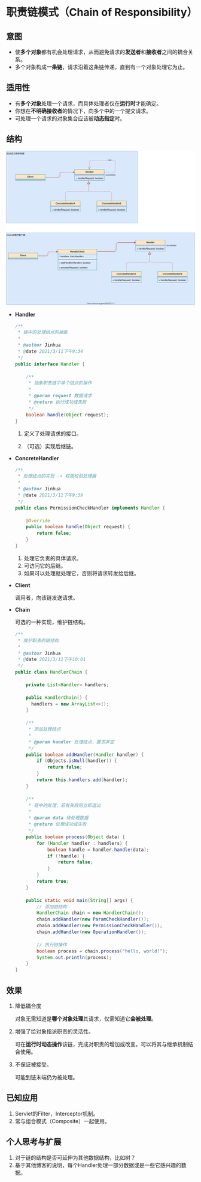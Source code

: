 # 职责链模式（Chain of Responsibility）

## 意图

* 使**多个对象**都有机会处理请求，从而避免请求的**发送者**和**接收者**之间的耦合关系。
* 多个对象构成**一条链**，请求沿着这条链传递，直到有一个对象处理它为止。

## 适用性

* 有**多个对象**处理一个请求，而具体处理者仅在**运行时**才能确定。
* 你想在**不明确接收者**的情况下，向多个中的一个提交请求。
* 可处理一个请求的对象集合应该被**动态指定**时。

## 结构

![职责链模式](职责链模式.svg)

* **Handler**

  ```java
  /**
   * 链中的处理结点的抽象
   *
   * @author Jinhua
   * @date 2021/3/11下午9:34
   */
  public interface Handler {
  
      /**
       * 抽象职责链中单个结点的操作
       *
       * @param request 数据请求
       * @return 执行成功或失败
       */
      boolean handle(Object request);
  }
  ```

  1. 定义了处理请求的接口。

  2. （可选）实现后继链。

* **ConcreteHandler**

  ```java
  /**
   * 处理结点的实现 -> 权限校验处理器
   *
   * @author Jinhua
   * @date 2021/3/11下午9:39
   */
  public class PermissionCheckHandler implements Handler {
  
      @Override
      public boolean handle(Object request) {
          return false;
      }
  }
  ```
  
  1. 处理它负责的具体请求。
  2. 可访问它的后继。
  3. 如果可以处理就处理它，否则将请求转发给后继。

* **Client**

  调用者，向该链发送请求。

* **Chain**

  可选的一种实现，维护链结构。
  
  ```java
  /**
   * 维护职责的链结构
   *
   * @author Jinhua
   * @date 2021/3/11下午10:01
   */
  public class HandlerChain {
  
      private List<Handler> handlers;
  
      public HandlerChain() {
        handlers = new ArrayList<>();
      }
  
      /**
       * 添加处理结点
       *
       * @param handler 处理结点，要求非空
       */
      public boolean addHandler(Handler handler) {
          if (Objects.isNull(handler)) {
              return false;
          }
          return this.handlers.add(handler);
      }
  
      /**
       * 链中的处理，若有失败则立即退出
       *
       * @param data 待处理数据
       * @return 处理成功或失败
       */
      public boolean process(Object data) {
          for (Handler handler : handlers) {
              boolean handle = handler.handle(data);
              if (!handle) {
                  return false;
              }
          }
          return true;
      }
  
      public static void main(String[] args) {
          // 添加链结构
          HandlerChain chain = new HandlerChain();
          chain.addHandler(new ParamCheckHandler());
          chain.addHandler(new PermissionCheckHandler());
          chain.addHandler(new OperationHandler());
  
          // 执行链操作
          boolean process = chain.process("hello, world!");
          System.out.println(process);
      }
  }
  ```
  
## 效果

1. 降低耦合度

   对象无需知道是**哪个对象处理**其请求，仅需知道它**会被处理**。

2. 增强了给对象指派职责的灵活性。

   可在**运行时动态操作**该链，完成对职责的增加或改变。可以将其与继承机制结合使用。

3. 不保证被接受。

   可能到链末端仍为被处理。

## 已知应用

1. Servlet的Filter，Interceptor机制。
2. 常与组合模式（Composite）一起使用。

## 个人思考与扩展

1. 对于链的结构是否可延伸为其他数据结构，比如树？
2. 基于其他博客的说明，每个Handler处理一部分数据或是一些它感兴趣的数据。